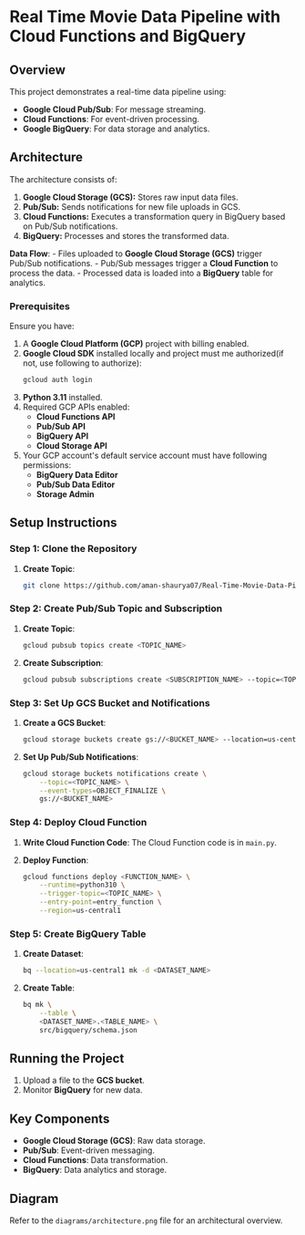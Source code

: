 # Real Time Movie Data Pipeline with Cloud Functions and BigQuery


## Overview
This project demonstrates a real-time data pipeline using:
- **Google Cloud Pub/Sub**: For message streaming.
- **Cloud Functions**: For event-driven processing.
- **Google BigQuery**: For data storage and analytics.

## **Architecture**
The architecture consists of:
1. **Google Cloud Storage (GCS):** Stores raw input data files.
2. **Pub/Sub:** Sends notifications for new file uploads in GCS.
3. **Cloud Functions:** Executes a transformation query in BigQuery based on Pub/Sub notifications.
4. **BigQuery:** Processes and stores the transformed data.

**Data Flow**:
    - Files uploaded to **Google Cloud Storage (GCS)** trigger Pub/Sub notifications.
    - Pub/Sub messages trigger a **Cloud Function** to process the data.
    - Processed data is loaded into a **BigQuery** table for analytics.

### **Prerequisites**
Ensure you have:
1. A **Google Cloud Platform (GCP)** project with billing enabled.
2. **Google Cloud SDK** installed locally and project must me authorized(if not, use following to authorize):
    ```bash
    gcloud auth login
    ```
3. **Python 3.11** installed.
4. Required GCP APIs enabled:
   - **Cloud Functions API**
   - **Pub/Sub API**
   - **BigQuery API**
   - **Cloud Storage API**
5. Your GCP account's default service account must have following permissions:
   - **BigQuery Data Editor**
   - **Pub/Sub Data Editor**
   - **Storage Admin**

## Setup Instructions

### Step 1: Clone the Repository
1. **Create Topic**:
    ```bash
    git clone https://github.com/aman-shaurya07/Real-Time-Movie-Data-Pipeline-with-Cloud-Functions-and-BigQuery.git
    ```

### Step 2: Create Pub/Sub Topic and Subscription
1. **Create Topic**:
    ```bash
    gcloud pubsub topics create <TOPIC_NAME>
    ```
2. **Create Subscription**:
    ```bash
    gcloud pubsub subscriptions create <SUBSCRIPTION_NAME> --topic=<TOPIC_NAME>
    ```

### Step 3: Set Up GCS Bucket and Notifications
1. **Create a GCS Bucket**:
    ```bash
    gcloud storage buckets create gs://<BUCKET_NAME> --location=us-central1
    ```
2. **Set Up Pub/Sub Notifications**:
    ```bash
    gcloud storage buckets notifications create \
        --topic=<TOPIC_NAME> \
        --event-types=OBJECT_FINALIZE \
        gs://<BUCKET_NAME>
    ```

### Step 4: Deploy Cloud Function
1. **Write Cloud Function Code**:
    The Cloud Function code is in `main.py`.

2. **Deploy Function**:
    ```bash
    gcloud functions deploy <FUNCTION_NAME> \
        --runtime=python310 \
        --trigger-topic=<TOPIC_NAME> \
        --entry-point=entry_function \
        --region=us-central1
    ```

### Step 5: Create BigQuery Table
1. **Create Dataset**:
    ```bash
    bq --location=us-central1 mk -d <DATASET_NAME>
    ```
2. **Create Table**:
    ```bash
    bq mk \
        --table \
        <DATASET_NAME>.<TABLE_NAME> \
        src/bigquery/schema.json
    ```

## Running the Project
1. Upload a file to the **GCS bucket**.
2. Monitor **BigQuery** for new data.

## Key Components
- **Google Cloud Storage (GCS)**: Raw data storage.
- **Pub/Sub**: Event-driven messaging.
- **Cloud Functions**: Data transformation.
- **BigQuery**: Data analytics and storage.

## Diagram
Refer to the `diagrams/architecture.png` file for an architectural overview.
